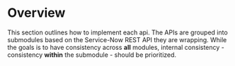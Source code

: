 # Overview

This section outlines how to implement each api. The APIs are grouped into submodules based on the Service-Now REST API they are wrapping. While the goals is to have consistency across **all** modules, internal consistency - consistency **within** the submodule - should be prioritized.
